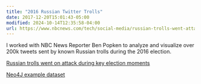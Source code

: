 ```yaml
---
title: "2016 Russian Twitter Trolls"
date: 2017-12-20T15:01:43-05:00
modified: 2024-10-14T12:35:58-04:00
url: https://www.nbcnews.com/tech/social-media/russian-trolls-went-attack-during-key-election-moments-n827176
---
```


I worked with NBC News Reporter Ben Popken to analyze and visualize over 200k tweets sent by known Russian trolls during the 2016 election.

[Russian trolls went on attack during key election moments](https://www.nbcnews.com/tech/social-media/russian-trolls-went-attack-during-key-election-moments-n827176)

[Neo4J example dataset](https://github.com/neo4j-graph-examples/twitter-trolls)